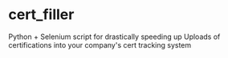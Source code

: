 # cert_filler
Python + Selenium script for drastically speeding up Uploads of certifications into your company's cert tracking system
